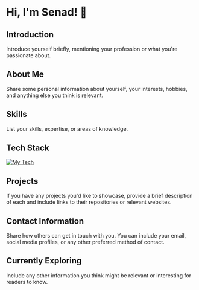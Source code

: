 # Hi, I'm Senad! 👋

## Introduction
Introduce yourself briefly, mentioning your profession or what you're passionate about.

## About Me
Share some personal information about yourself, your interests, hobbies, and anything else you think is relevant.

## Skills
List your skills, expertise, or areas of knowledge.

## Tech Stack
[![My Tech](https://skillicons.dev/icons?i=js,html,css,sass,webstorm,tailwind,bootstrap,express,nodejs,nextjs,react,ts,vercel,vite,mongodb,figma,firebase,githubactions,postman,redux,jquery,notion,ps)](https://skillicons.dev)

## Projects
If you have any projects you'd like to showcase, provide a brief description of each and include links to their repositories or relevant websites.

## Contact Information
Share how others can get in touch with you. You can include your email, social media profiles, or any other preferred method of contact.

## Currently Exploring
Include any other information you think might be relevant or interesting for readers to know.
